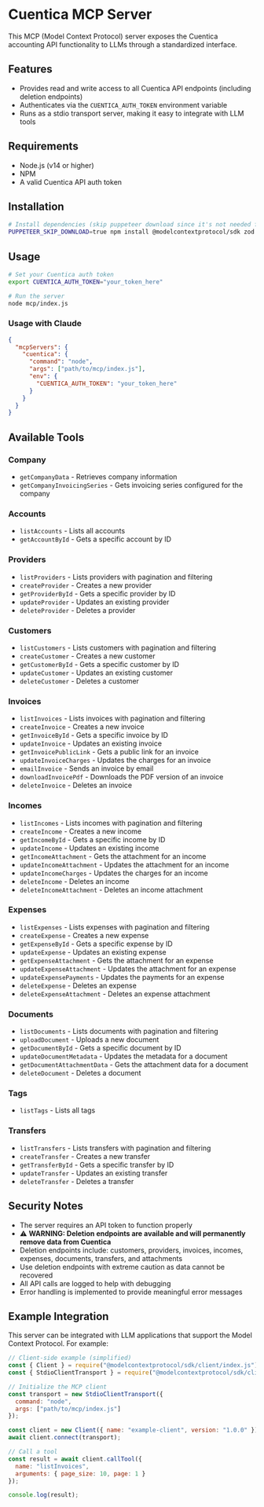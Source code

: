# Cuentica MCP Server

This MCP (Model Context Protocol) server exposes the Cuentica accounting API functionality to LLMs through a standardized interface.

## Features

- Provides read and write access to all Cuentica API endpoints (including deletion endpoints)
- Authenticates via the `CUENTICA_AUTH_TOKEN` environment variable
- Runs as a stdio transport server, making it easy to integrate with LLM tools

## Requirements

- Node.js (v14 or higher)
- NPM
- A valid Cuentica API auth token

## Installation

```bash
# Install dependencies (skip puppeteer download since it's not needed for MCP server)
PUPPETEER_SKIP_DOWNLOAD=true npm install @modelcontextprotocol/sdk zod axios node-fetch@2 express
```

## Usage

```bash
# Set your Cuentica auth token
export CUENTICA_AUTH_TOKEN="your_token_here"

# Run the server
node mcp/index.js
```

### Usage with Claude
```json
{
  "mcpServers": {
    "cuentica": {
      "command": "node",
      "args": ["path/to/mcp/index.js"],
      "env": {
        "CUENTICA_AUTH_TOKEN": "your_token_here"
      }
    }
  }
}
```

## Available Tools

### Company
- `getCompanyData` - Retrieves company information
- `getCompanyInvoicingSeries` - Gets invoicing series configured for the company

### Accounts
- `listAccounts` - Lists all accounts
- `getAccountById` - Gets a specific account by ID

### Providers
- `listProviders` - Lists providers with pagination and filtering
- `createProvider` - Creates a new provider
- `getProviderById` - Gets a specific provider by ID
- `updateProvider` - Updates an existing provider
- `deleteProvider` - Deletes a provider

### Customers
- `listCustomers` - Lists customers with pagination and filtering
- `createCustomer` - Creates a new customer
- `getCustomerById` - Gets a specific customer by ID
- `updateCustomer` - Updates an existing customer
- `deleteCustomer` - Deletes a customer

### Invoices
- `listInvoices` - Lists invoices with pagination and filtering
- `createInvoice` - Creates a new invoice
- `getInvoiceById` - Gets a specific invoice by ID
- `updateInvoice` - Updates an existing invoice
- `getInvoicePublicLink` - Gets a public link for an invoice
- `updateInvoiceCharges` - Updates the charges for an invoice
- `emailInvoice` - Sends an invoice by email
- `downloadInvoicePdf` - Downloads the PDF version of an invoice
- `deleteInvoice` - Deletes an invoice

### Incomes
- `listIncomes` - Lists incomes with pagination and filtering
- `createIncome` - Creates a new income
- `getIncomeById` - Gets a specific income by ID
- `updateIncome` - Updates an existing income
- `getIncomeAttachment` - Gets the attachment for an income
- `updateIncomeAttachment` - Updates the attachment for an income
- `updateIncomeCharges` - Updates the charges for an income
- `deleteIncome` - Deletes an income
- `deleteIncomeAttachment` - Deletes an income attachment

### Expenses
- `listExpenses` - Lists expenses with pagination and filtering
- `createExpense` - Creates a new expense
- `getExpenseById` - Gets a specific expense by ID
- `updateExpense` - Updates an existing expense
- `getExpenseAttachment` - Gets the attachment for an expense
- `updateExpenseAttachment` - Updates the attachment for an expense
- `updateExpensePayments` - Updates the payments for an expense
- `deleteExpense` - Deletes an expense
- `deleteExpenseAttachment` - Deletes an expense attachment

### Documents
- `listDocuments` - Lists documents with pagination and filtering
- `uploadDocument` - Uploads a new document
- `getDocumentById` - Gets a specific document by ID
- `updateDocumentMetadata` - Updates the metadata for a document
- `getDocumentAttachmentData` - Gets the attachment data for a document
- `deleteDocument` - Deletes a document

### Tags
- `listTags` - Lists all tags

### Transfers
- `listTransfers` - Lists transfers with pagination and filtering
- `createTransfer` - Creates a new transfer
- `getTransferById` - Gets a specific transfer by ID
- `updateTransfer` - Updates an existing transfer
- `deleteTransfer` - Deletes a transfer

## Security Notes

- The server requires an API token to function properly
- ⚠️ **WARNING: Deletion endpoints are available and will permanently remove data from Cuentica**
- Deletion endpoints include: customers, providers, invoices, incomes, expenses, documents, transfers, and attachments
- Use deletion endpoints with extreme caution as data cannot be recovered
- All API calls are logged to help with debugging
- Error handling is implemented to provide meaningful error messages

## Example Integration

This server can be integrated with LLM applications that support the Model Context Protocol. For example:

```javascript
// Client-side example (simplified)
const { Client } = require("@modelcontextprotocol/sdk/client/index.js");
const { StdioClientTransport } = require("@modelcontextprotocol/sdk/client/stdio.js");

// Initialize the MCP client
const transport = new StdioClientTransport({
  command: "node",
  args: ["path/to/mcp/index.js"]
});

const client = new Client({ name: "example-client", version: "1.0.0" });
await client.connect(transport);

// Call a tool
const result = await client.callTool({
  name: "listInvoices",
  arguments: { page_size: 10, page: 1 }
});

console.log(result);
``` 
